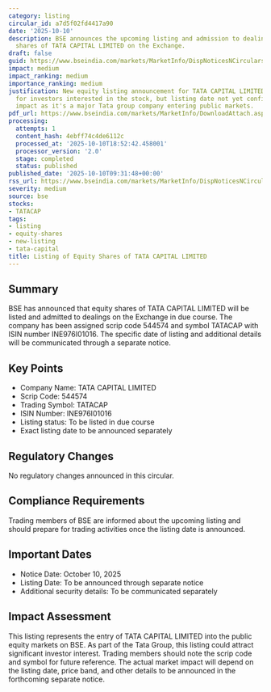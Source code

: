 ```yaml
---
category: listing
circular_id: a7d5f02fd4417a90
date: '2025-10-10'
description: BSE announces the upcoming listing and admission to dealings of equity
  shares of TATA CAPITAL LIMITED on the Exchange.
draft: false
guid: https://www.bseindia.com/markets/MarketInfo/DispNoticesNCirculars.aspx?Noticeid={9FFBDD8E-6D69-490E-AD6A-B78DC0CB96A4}&noticeno=20251010-16&dt=10/10/2025&icount=16&totcount=72&flag=0
impact: medium
impact_ranking: medium
importance_ranking: medium
justification: New equity listing announcement for TATA CAPITAL LIMITED. Significant
  for investors interested in the stock, but listing date not yet confirmed. Medium
  impact as it's a major Tata group company entering public markets.
pdf_url: https://www.bseindia.com/markets/MarketInfo/DownloadAttach.aspx?id=20251010-16&attachedId=
processing:
  attempts: 1
  content_hash: 4ebff74c4de6112c
  processed_at: '2025-10-10T18:52:42.458001'
  processor_version: '2.0'
  stage: completed
  status: published
published_date: '2025-10-10T09:31:48+00:00'
rss_url: https://www.bseindia.com/markets/MarketInfo/DispNoticesNCirculars.aspx?Noticeid={9FFBDD8E-6D69-490E-AD6A-B78DC0CB96A4}&noticeno=20251010-16&dt=10/10/2025&icount=16&totcount=72&flag=0
severity: medium
source: bse
stocks:
- TATACAP
tags:
- listing
- equity-shares
- new-listing
- tata-capital
title: Listing of Equity Shares of TATA CAPITAL LIMITED
---
```


## Summary

BSE has announced that equity shares of TATA CAPITAL LIMITED will be listed and admitted to dealings on the Exchange in due course. The company has been assigned scrip code 544574 and symbol TATACAP with ISIN number INE976I01016. The specific date of listing and additional details will be communicated through a separate notice.

## Key Points

- Company Name: TATA CAPITAL LIMITED
- Scrip Code: 544574
- Trading Symbol: TATACAP
- ISIN Number: INE976I01016
- Listing status: To be listed in due course
- Exact listing date to be announced separately

## Regulatory Changes

No regulatory changes announced in this circular.

## Compliance Requirements

Trading members of BSE are informed about the upcoming listing and should prepare for trading activities once the listing date is announced.

## Important Dates

- Notice Date: October 10, 2025
- Listing Date: To be announced through separate notice
- Additional security details: To be communicated separately

## Impact Assessment

This listing represents the entry of TATA CAPITAL LIMITED into the public equity markets on BSE. As part of the Tata Group, this listing could attract significant investor interest. Trading members should note the scrip code and symbol for future reference. The actual market impact will depend on the listing date, price band, and other details to be announced in the forthcoming separate notice.